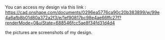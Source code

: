 You can access my design via this link : https://cad.onshape.com/documents/0296ea5776ca90c20b383899/w/99e4a6afb8b01d80a372a2f3/e/1ef90817bc98e4ae66ffc27f?renderMode=0&uiState=688546fcc5ae8f34fd31d4d4

the pictures are screenshots of my design. 
